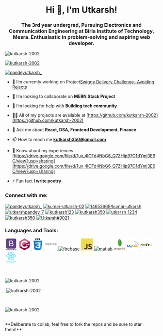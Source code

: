 <h1 align="center">Hi 👋, I'm Utkarsh!</h1>
<h3 align="center">The 3rd year undergrad, Pursuing Electronics and Communication Engineering at Birla Institute of Technology, Mesra. Enthusiastic in problem-solving and aspiring web developer.</h3>

<p align="left"> <img src="https://komarev.com/ghpvc/?username=kutkarsh-2002&label=Profile%20views&color=0e75b6&style=flat" alt="kutkarsh-2002" /> </p>

<p align="left"> <a href="https://github.com/ryo-ma/github-profile-trophy"><img src="https://github-profile-trophy.vercel.app/?username=kutkarsh-2002" alt="kutkarsh-2002" /></a> </p>

<p align="left"> <a href="https://twitter.com/pandeyutkarsh_" target="blank"><img src="https://img.shields.io/twitter/follow/pandeyutkarsh_?logo=twitter&style=for-the-badge" alt="pandeyutkarsh_" /></a> </p>

- 🔭 I’m currently working on Project[Swiggy Delivery Challenge- Avoiding Rejects](https://colab.research.google.com/drive/1SCLFl9Kmo6olxyUs_C0KEa_U3MkybuqK?usp=sharing)

<!--- 🌱 I’m currently learning **Data Analytics with Python** -->

- 👯 I’m looking to collaborate on **MERN Stack Project**

- 🤝 I’m looking for help with **Building tech community**

- 👨‍💻 All of my projects are available at [https://github.com/kutkarsh-2002](https://github.com/kutkarsh-2002)

- 💬 Ask me about **React, DSA, Frontend Development, Finance**

- 📫 How to reach me **kutkarsh350@gmail.com**

- 📄 Know about my experiences [https://drive.google.com/file/d/1uv_4lOTd4NbG6_Q7ZHip97O1dYmj3E6C/view?usp=sharing](https://drive.google.com/file/d/1uv_4lOTd4NbG6_Q7ZHip97O1dYmj3E6C/view?usp=sharing)

- ⚡ Fun fact **I write poetry**

<h3 align="left">Connect with me:</h3>
<p align="left">
<a href="https://twitter.com/pandeyutkarsh_" target="blank"><img align="center" src="https://raw.githubusercontent.com/rahuldkjain/github-profile-readme-generator/master/src/images/icons/Social/twitter.svg" alt="pandeyutkarsh_" height="30" width="40" /></a>
<a href="https://linkedin.com/in/kumar-utkarsh-02" target="blank"><img align="center" src="https://raw.githubusercontent.com/rahuldkjain/github-profile-readme-generator/master/src/images/icons/Social/linked-in-alt.svg" alt="kumar-utkarsh-02" height="30" width="40" /></a>
<a href="https://stackoverflow.com/users/14653669/kumar-utkarsh" target="blank"><img align="center" src="https://raw.githubusercontent.com/rahuldkjain/github-profile-readme-generator/master/src/images/icons/Social/stack-overflow.svg" alt="14653669/kumar-utkarsh" height="30" width="40" /></a>
<!-- <a href="https://fb.com/utkarshpandey350" target="blank"><img align="center" src="https://raw.githubusercontent.com/rahuldkjain/github-profile-readme-generator/master/src/images/icons/Social/facebook.svg" alt="utkarshpandey350" height="30" width="40" /></a> -->
<a href="https://instagram.com/utkarshpandey_7" target="blank"><img align="center" src="https://raw.githubusercontent.com/rahuldkjain/github-profile-readme-generator/master/src/images/icons/Social/instagram.svg" alt="utkarshpandey_7" height="30" width="40" /></a>
<a href="https://www.codechef.com/users/kutkarsh123" target="blank"><img align="center" src="https://cdn.jsdelivr.net/npm/simple-icons@3.1.0/icons/codechef.svg" alt="kutkarsh123" height="30" width="40" /></a>
<a href="https://www.hackerrank.com/kutkarsh350" target="blank"><img align="center" src="https://raw.githubusercontent.com/rahuldkjain/github-profile-readme-generator/master/src/images/icons/Social/hackerrank.svg" alt="kutkarsh350" height="30" width="40" /></a>
<!-- <a href="https://codeforces.com/profile/kutkarsh123" target="blank"><img align="center" src="https://cdn.jsdelivr.net/npm/simple-icons@3.0.1/icons/codeforces.svg" alt="kutkarsh123" height="30" width="40" /></a> -->
<a href="https://www.leetcode.com/utkarsh_1234" target="blank"><img align="center" src="https://raw.githubusercontent.com/rahuldkjain/github-profile-readme-generator/master/src/images/icons/Social/leet-code.svg" alt="utkarsh_1234" height="30" width="40" /></a>
<!-- <a href="https://www.hackerearth.com/@kutkarsh350" target="blank"><img align="center" src="https://raw.githubusercontent.com/rahuldkjain/github-profile-readme-generator/master/src/images/icons/Social/hackerearth.svg" alt="@kutkarsh350" height="30" width="40" /></a> -->
<a href="https://auth.geeksforgeeks.org/user/kutkarsh350" target="blank"><img align="center" src="https://raw.githubusercontent.com/rahuldkjain/github-profile-readme-generator/master/src/images/icons/Social/geeks-for-geeks.svg" alt="kutkarsh350" height="30" width="40" /></a>
<a href="https://discord.gg/Utkarsh#9021" target="blank"><img align="center" src="https://raw.githubusercontent.com/rahuldkjain/github-profile-readme-generator/master/src/images/icons/Social/discord.svg" alt="Utkarsh#9021" height="30" width="40" /></a>
</p>

<h3 align="left">Languages and Tools:</h3>
<p align="left"> <a href="https://getbootstrap.com" target="_blank"> <img src="https://raw.githubusercontent.com/devicons/devicon/master/icons/bootstrap/bootstrap-plain-wordmark.svg" alt="bootstrap" width="40" height="40"/> </a> <a href="https://www.w3schools.com/cpp/" target="_blank"> <img src="https://raw.githubusercontent.com/devicons/devicon/master/icons/cplusplus/cplusplus-original.svg" alt="cplusplus" width="40" height="40"/> </a> <a href="https://www.w3schools.com/css/" target="_blank"> <img src="https://raw.githubusercontent.com/devicons/devicon/master/icons/css3/css3-original-wordmark.svg" alt="css3" width="40" height="40"/> </a> <a href="https://expressjs.com" target="_blank"> <img src="https://raw.githubusercontent.com/devicons/devicon/master/icons/express/express-original-wordmark.svg" alt="express" width="40" height="40"/> </a> <a href="https://firebase.google.com/" target="_blank"> <img src="https://www.vectorlogo.zone/logos/firebase/firebase-icon.svg" alt="firebase" width="40" height="40"/> </a> <a href="https://developer.mozilla.org/en-US/docs/Web/JavaScript" target="_blank"> <img src="https://raw.githubusercontent.com/devicons/devicon/master/icons/javascript/javascript-original.svg" alt="javascript" width="40" height="40"/> </a> <a href="https://www.mathworks.com/" target="_blank"> <img src="https://upload.wikimedia.org/wikipedia/commons/2/21/Matlab_Logo.png" alt="matlab" width="40" height="40"/> </a> <a href="https://www.mongodb.com/" target="_blank"> <img src="https://raw.githubusercontent.com/devicons/devicon/master/icons/mongodb/mongodb-original-wordmark.svg" alt="mongodb" width="40" height="40"/> </a> <a href="https://www.mysql.com/" target="_blank"> <img src="https://raw.githubusercontent.com/devicons/devicon/master/icons/mysql/mysql-original-wordmark.svg" alt="mysql" width="40" height="40"/> </a> <a href="https://nodejs.org" target="_blank"> <img src="https://raw.githubusercontent.com/devicons/devicon/master/icons/nodejs/nodejs-original-wordmark.svg" alt="nodejs" width="40" height="40"/> </a> <a href="https://reactjs.org/" target="_blank"> <img src="https://raw.githubusercontent.com/devicons/devicon/master/icons/react/react-original-wordmark.svg" alt="react" width="40" height="40"/> </a> </p>

<br>
<p><img align="left" src="https://github-readme-stats.vercel.app/api/top-langs?username=kutkarsh-2002&show_icons=true&locale=en&layout=compact" alt="kutkarsh-2002" /></p>
<br>

<p>&nbsp;<img align="center" src="https://github-readme-stats.vercel.app/api?username=kutkarsh-2002&show_icons=true&locale=en" alt="kutkarsh-2002" /></p>
<br>

<p><img align="center" src="https://github-readme-streak-stats.herokuapp.com/?user=kutkarsh-2002&" alt="kutkarsh-2002" /></p>
<br>
**Deliberate to collab, feel free to fork the repos and be sure to star them!**
